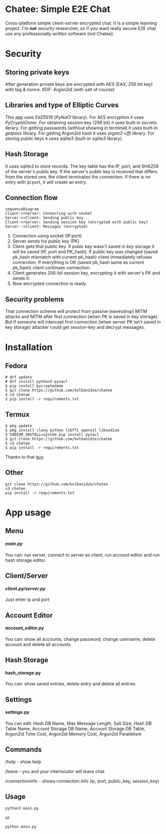 
# Chatee: Simple E2E Chat

Cross-platform simple client-server encrypted chat. It is a simple learning project. I'm **not** security researcher, so if you want really secure E2E chat use any professionally written software (not Chatee).

# Security

## Storing private keys
 After generation private keys are encrypted with AES (EAX, 256 bit key) with tag & nonce. KDF: Argon2id (with salt of course)

## Libraries and type of Elliptic Curves

This app uses Ed25519 (*PyNaCl* library). For AES encryption it uses *PyCryptoDome*. For obtaining session key (256 bit) it uses built-in *secrets* library. For getting passwords (without showing in terminal) it uses built-in *getpass* library. For getting Argon2id hash it uses *argon2-cffi* library. For storing public keys it uses sqlite3 (built-in *sqlite3* library).

## Hash Storage
It uses sqlite3 to store records. The key table has the IP, port, and SHA256 of the server's public key. If the server's public key is received that differs from the stored one, the client terminates the connection. If there is no entry with ip:port, it will create an entry.

## Connection flow
```mermaid
sequenceDiagram
Client->>Server: Connecting with socket
Server->>Client: Sending public key
Client->>Server: Sending session key (encrypted with public key)
Server-->Client: Messages (encrypted)
```

1. Connection using socket (IP:port)
2. Server sends his public key (PK)
3. Client gets that public key. If pubic key wasn't saved in key storage it will be saved (IP, port and PK_hash). If public key was changed (saved pk_hash mismatch with current pk_hash) client immediately refuses connection. If everything is OK (saved pk_hash same as current pk_hash) client continues connection.
4. Client generates 256-bit session key, encrypting it with server's PK and sends it. 
5. Now encrypted connection is ready

## Security problems

That connection scheme will protect from passive (eavesdrop) MITM attacks and MITM after first connection (when PK is saved in key storage). But if someone will intercept first connection (when server PK isn't saved in key storage) attacker could get session-key and decrypt messages. 

# Installation
## Fedora

    # dnf update
    # dnf install python3-pynacl
    $ pip install pycryptodome
    $ git clone https://github.com/kolbanidze/chatee
    $ cd chatee
    $ pip install -r requirements.txt
  ## Termux
  

    $ pkg update
    $ pkg install clang python libffi openssl libsodium
    $ SODIUM_INSTALL=system pip install pynacl
    $ git clone https://github.com/kolbanidze/chatee
    $ cd chatee
    $ pip install -r requirements.txt
Thanks to that [guy](https://github.com/pyca/pynacl/issues/483#issuecomment-608049721)
## Other

    git clone https://github.com/kolbanidze/chatee
    cd chatee
    pip install -r requirements.txt
# App usage

## Menu
#### *main.py*
You can: run server, connect to server as client, run account editor and run hash storage editor.

## Client/Server
#### *client.py/server.py*
Just enter ip and port

## Account Editor
#### *account_editor.py*
You can: show all accounts, change password, change username, delete account and delete all accounts

## Hash Storage
#### hash_storage.py
You can: show saved entries, delete entry and delete all entries

## Settings
#### settings.py
You can edit: Hash DB Name, Max Message Length, Salt Size, Hash DB Table Name, Account Storage DB Name, Account Storage DB Table, Argon2id Time Cost, Argon2id Memory Cost, Argon2id Parallelism  

## Commands
/help - show help

/leave - you and your interlocutor will leave chat.

/connectioninfo - shows connection info (ip, port, public_key, session_key)

## Usage
    python3 main.py
   or
   
    python main.py
